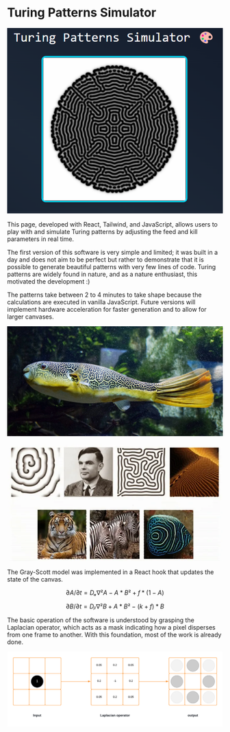 # Turing Patterns Simulator

![README/image.png](README/image.png)

This page, developed with React, Tailwind, and JavaScript, allows users to play with and simulate Turing patterns by adjusting the feed and kill parameters in real time.

The first version of this software is very simple and limited; it was built in a day and does not aim to be perfect but rather to demonstrate that it is possible to generate beautiful patterns with very few lines of code. Turing patterns are widely found in nature, and as a nature enthusiast, this motivated the development :)

The patterns take between 2 to 4 minutes to take shape because the calculations are executed in vanilla JavaScript. Future versions will implement hardware acceleration for faster generation and to allow for larger canvases.

![README/image%201.png](README/image%201.png)

![README/5a781ee7-d3ae-47bd-8307-28827f5a2046.png](README/5a781ee7-d3ae-47bd-8307-28827f5a2046.png)

The Gray-Scott model was implemented in a React hook that updates the state of the canvas.

$$
∂A/∂t = Dₐ∇²A - A*B² + f*(1-A)
$$

$$
∂B/∂t = Dᵦ∇²B + A*B² - (k+f)*B
$$

The basic operation of the software is understood by grasping the Laplacian operator, which acts as a mask indicating how a pixel disperses from one frame to another. With this foundation, most of the work is already done.

![README/laplacian_operator.png](README/laplacian_operator.png)
